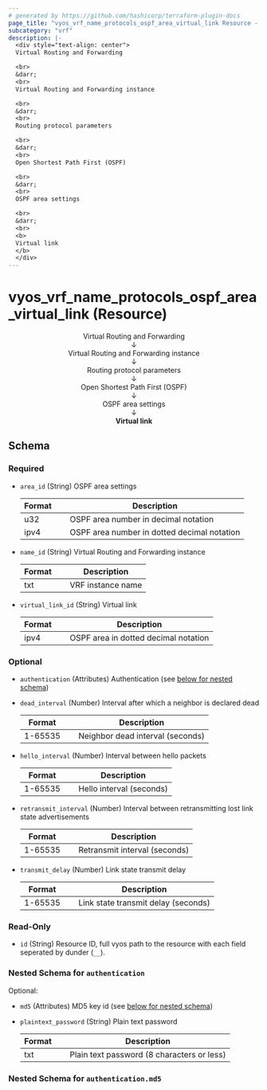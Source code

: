 ```yaml
---
# generated by https://github.com/hashicorp/terraform-plugin-docs
page_title: "vyos_vrf_name_protocols_ospf_area_virtual_link Resource - vyos"
subcategory: "vrf"
description: |-
  <div style="text-align: center">
  Virtual Routing and Forwarding

  <br>
  &darr;
  <br>
  Virtual Routing and Forwarding instance

  <br>
  &darr;
  <br>
  Routing protocol parameters

  <br>
  &darr;
  <br>
  Open Shortest Path First (OSPF)

  <br>
  &darr;
  <br>
  OSPF area settings

  <br>
  &darr;
  <br>
  <b>
  Virtual link
  </b>
  </div>
---
```


# vyos_vrf_name_protocols_ospf_area_virtual_link (Resource)

<div style="text-align: center">
Virtual Routing and Forwarding

<br>
&darr;
<br>
Virtual Routing and Forwarding instance

<br>
&darr;
<br>
Routing protocol parameters

<br>
&darr;
<br>
Open Shortest Path First (OSPF)

<br>
&darr;
<br>
OSPF area settings

<br>
&darr;
<br>
<b>
Virtual link
</b>
</div>



<!-- schema generated by tfplugindocs -->
## Schema

### Required

- `area_id` (String) OSPF area settings

    |  Format  &emsp;|  Description                                  |
    |----------------|-----------------------------------------------|
    |  u32     &emsp;|  OSPF area number in decimal notation         |
    |  ipv4    &emsp;|  OSPF area number in dotted decimal notation  |
- `name_id` (String) Virtual Routing and Forwarding instance

    |  Format  &emsp;|  Description        |
    |----------------|---------------------|
    |  txt     &emsp;|  VRF instance name  |
- `virtual_link_id` (String) Virtual link

    |  Format  &emsp;|  Description                           |
    |----------------|----------------------------------------|
    |  ipv4    &emsp;|  OSPF area in dotted decimal notation  |

### Optional

- `authentication` (Attributes) Authentication (see [below for nested schema](#nestedatt--authentication))
- `dead_interval` (Number) Interval after which a neighbor is declared dead

    |  Format   &emsp;|  Description                       |
    |-----------------|------------------------------------|
    |  1-65535  &emsp;|  Neighbor dead interval (seconds)  |
- `hello_interval` (Number) Interval between hello packets

    |  Format   &emsp;|  Description               |
    |-----------------|----------------------------|
    |  1-65535  &emsp;|  Hello interval (seconds)  |
- `retransmit_interval` (Number) Interval between retransmitting lost link state advertisements

    |  Format   &emsp;|  Description                    |
    |-----------------|---------------------------------|
    |  1-65535  &emsp;|  Retransmit interval (seconds)  |
- `transmit_delay` (Number) Link state transmit delay

    |  Format   &emsp;|  Description                          |
    |-----------------|---------------------------------------|
    |  1-65535  &emsp;|  Link state transmit delay (seconds)  |

### Read-Only

- `id` (String) Resource ID, full vyos path to the resource with each field seperated by dunder (`__`).

<a id="nestedatt--authentication"></a>
### Nested Schema for `authentication`

Optional:

- `md5` (Attributes) MD5 key id (see [below for nested schema](#nestedatt--authentication--md5))
- `plaintext_password` (String) Plain text password

    |  Format  &emsp;|  Description                                 |
    |----------------|----------------------------------------------|
    |  txt     &emsp;|  Plain text password (8 characters or less)  |

<a id="nestedatt--authentication--md5"></a>
### Nested Schema for `authentication.md5`
